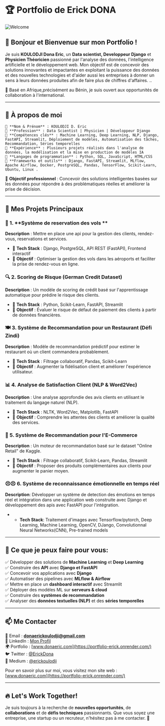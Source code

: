 # 🏆 Portfolio de Erick DONA

![Welcome](https://img.shields.io/badge/Bienvenue-Welcome-brightgreen)

## 👋 Bonjour et Bienvenue sur mon Portfolio !

Je suis **KOULODJI Dona Eric**, un **Data scientist, Developpeur Django** et **Physicien Théoricien** passionné par l'analyse des données, l'intelligence artificielle et le développement web. Mon objectif est de concevoir des solutions innovantes et impactantes en exploitant la puissance des données et des nouvelles technologies et d'aider aussi les entreprises à donner un sens à leurs données produites afin de faire plus de chiffres d'affaires. ..

📍 Basé en Afrique,précisément au Bénin, je suis ouvert aux opportunités de collaboration à l'international.

---

## 🎯 À propos de moi

    🔹 **Nom & Prénom** : KOULODJI D. Eric
    🔹 **Profession** : Data Scientist | Physicien | Développeur Django  
    🔹 **Compétences clés** : Machine Learning, Deep Learning, NLP, Django, FastAPI, Streamlit, Déploiement de modèles, Automatisation des tâches, Recommandation, Séries temporelles  
    🔹 **Expérience** : Plusieurs projets réalisés dans l'analyse de données, la modélisation et la mise en production de modèles IA
    🔹 **Langages de programmation** : Python, SQL, JavaScript, HTML/CSS  
    🔹 **Frameworks et outils** : Django, FastAPI, Streamlit, MLflow, Apache Airflow, Docker, PostgreSQL, Pandas, TensorFlow, Scikit-Learn, Ubuntu, Linux .
    
🔹 **Objectif professionnel** : Concevoir des solutions intelligentes basées sur les données pour répondre à des problématiques réelles et améliorer la prise de décision.

---

## 📌 Mes Projets Principaux

### 🚋 1. **Système de reservation des vols **
**Description** : Mettre en place une api pour la gestion des clients, rendez-vous, reservations  et services.
- 🔹 **Tech Stack** : Django, PostgreSQL, API REST (FastAPI), Frontend interactif
- 🔹 **Objectif** : Optimiser la gestion des vols dans les aéroports et faciliter la prise de rendez-vous en ligne.

### 🔍 2. **Scoring de Risque (German Credit Dataset)**
**Description** : Un modèle de scoring de crédit basé sur l'apprentissage automatique pour prédire le risque des clients.
- 🔹 **Tech Stack** : Python, Scikit-Learn, FastAPI, Streamlit
- 🔹 **Objectif** : Évaluer le risque de défaut de paiement des clients à partir de données financières.

### 🍽️ 3. **Système de Recommandation pour un Restaurant (Défi Zindi)**
**Description** : Modèle de recommandation prédictif pour estimer le restaurant où un client commandera probablement.
- 🔹 **Tech Stack** : Filtrage collaboratif, Pandas, Scikit-Learn
- 🔹 **Objectif** : Augmenter la fidélisation client et améliorer l'expérience utilisateur.

### 📊 4. **Analyse de Satisfaction Client (NLP & Word2Vec)**
**Description** : Une analyse approfondie des avis clients en utilisant le traitement du langage naturel (NLP).
- 🔹 **Tech Stack** : NLTK, Word2Vec, Matplotlib, FastAPI
- 🔹 **Objectif** : Comprendre les attentes des clients et améliorer la qualité des services.

### 🏬 5. **Système de Recommandation pour l'E-Commerce**
**Description** : Un moteur de recommandation basé sur le dataset "Online Retail" de Kaggle.
- 🔹 **Tech Stack** : Filtrage collaboratif, Scikit-Learn, Pandas, Streamlit
- 🔹 **Objectif** : Proposer des produits complémentaires aux clients pour augmenter le panier moyen.

### 😣😣 6. **Système de reconnaissance émotionnelle en temps réel**
**Description**: Développer un système de detection des émotions en temps réel et intégration dans une application web construite avec Django et développement des apis avec FastAPI pour l'intégration. 
- *  **Tech Stack**: Traitement d'images avec Tensorflow/pytorch, Deep Learning, Machine Learning, OpenCV, DJango, Convolutionnal Neural Networks(CNN), Pre-trained models
---

## 🚀 Ce que je peux faire pour vous:
✅ Développer des solutions de **Machine Learning** et **Deep Learning**  
✅ Construire des **API** avec **Django et FastAPI**  
✅ Concevoir vos applications avec **Django**  
✅ Automatiser des pipelines avec **MLflow & Airflow**  
✅ Mettre en place un **dashboard interactif** avec Streamlit  
✅ Déployer des modèles ML sur **serveurs & cloud**  
✅ Construire des **systèmes de recommandation**  
✅ Analyser des **données textuelles (NLP)** et des **séries temporelles**

---

## 📫 Me Contacter
📧 Email : **donaerickoulodji@gmail.com**  
💼 LinkedIn : [Mon Profil](https://www.linkedin.com/in/dona-erick)  
🌍 Portfolio : [www.donaeric.com](https://portfolio-erick.onrender.com/)  
🐦 Twitter : [@ErickDona](https://twitter.com/ericschrodinger)  
📜 Medium : [@erickoulodji](https://medium.com/@koulodjiric)


Pour en savoir plus sur moi, vous visitez mon site web : [www.donaeric.com](https://portfolio-erick.onrender.com/) 

---

## 🔥 Let's Work Together!

Je suis toujours à la recherche de **nouvelles opportunités**, de **collaborations** et de **défis techniques** passionnants. Que vous soyez une entreprise, une startup ou un recruteur, n'hésitez pas à me contacter. 🚀

